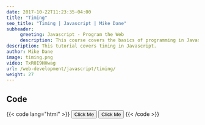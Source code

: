 ```yaml
---
date: 2017-10-22T11:23:35-04:00
title: "Timing"
seo_title: "Timing | Javascript | Mike Dane"
subheader:
     greeting: Javascript - Program the Web
     description: This course covers the basics of programming in Javascript. Work your way through the videos/articles and I'll teach you everything you need to know to make your website more responsive!
description: This tutorial covers timing in Javascript.
author: Mike Dane
image: timing.png
video: TxR0I9HHwag
url: /web-development/javascript/timing/
weight: 27
---
```


## Code

{{< code lang="html" >}}
<button onClick="setTimeout(funcName, 3000)">Click Me</button>
<button onClick="setInterval(funcName, 3000)">Click Me</button>
{{< /code >}}
